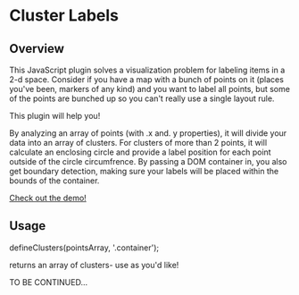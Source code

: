 # Cluster Labels

## Overview

This JavaScript plugin solves a visualization problem for labeling items in a 2-d space. Consider if you have a map with a bunch of points on it (places you've been, markers of any kind) and you want to label all points, but some of the points are bunched up so you can't really use a single layout rule.  

This plugin will help you!  

By analyzing an array of points (with .x and. y properties), it will divide your data into an array of clusters. For clusters of more than 2 points, it will calculate an enclosing circle and provide a label position for each point outside of the circle circumfrence. By passing a DOM container in, you also get boundary detection, making sure your labels will be placed within the bounds of the container.

[Check out the demo!](http://chrisgonzalez.github.io/cluster-labels/)

## Usage

defineClusters(pointsArray, '.container');

returns an array of clusters- use as you'd like!

TO BE CONTINUED...
